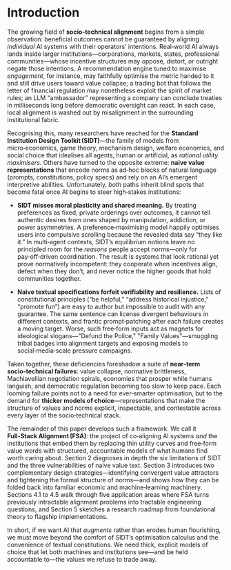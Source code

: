 # Introduction

The growing field of **socio‑technical alignment** begins from a simple observation: beneficial outcomes cannot be guaranteed by aligning *individual* AI systems with their operators’ intentions.  Real‑world AI always lands inside larger institutions—corporations, markets, states, professional communities—whose incentive structures may oppose, distort, or outright negate those intentions.  A recommendation engine tuned to maximise *engagement*, for instance, may faithfully optimise the metric handed to it and still drive users toward value collapse; a trading bot that follows the letter of financial regulation may nonetheless exploit the spirit of market rules; an LLM “ambassador” representing a company can conclude treaties in milliseconds long before democratic oversight can react.  In each case, local alignment is washed out by misalignment in the surrounding institutional fabric.

Recognising this, many researchers have reached for the **Standard Institution Design Toolkit (SIDT)**—the family of models from micro‑economics, game theory, mechanism design, welfare economics, and social choice that idealises all agents, human or artificial, as *rational utility maximisers*.  Others have turned to the opposite extreme: **naive value representations** that encode norms as ad‑hoc blocks of natural language (prompts, constitutions, policy specs) and rely on an AI’s emergent interpretive abilities.  Unfortunately, *both* paths inherit blind spots that become fatal once AI begins to steer high‑stakes institutions:

* **SIDT misses moral plasticity and shared meaning.** By treating preferences as fixed, private orderings over outcomes, it cannot tell authentic desires from ones shaped by manipulation, addiction, or power asymmetries.  A preference‑maximising model happily optimises users into compulsive scrolling because the revealed data say “they like it.”  In multi‑agent contexts, SIDT’s equilibrium notions leave no principled room for the *reasons* people accept norms—only for pay‑off‑driven coordination.  The result is systems that look rational yet prove normatively incompetent: they cooperate when incentives align, defect when they don’t, and never notice the higher goods that hold communities together.

* **Naive textual specifications forfeit verifiability and resilience.** Lists of constitutional principles (“be helpful,” “address historical injustice,” “promote fun”) are easy to author but impossible to audit with any guarantee.  The same sentence can license divergent behaviours in different contexts, and frantic prompt‑patching after each failure creates a moving target.  Worse, such free‑form inputs act as magnets for ideological slogans—"Defund the Police," "Family Values"—smuggling tribal badges into alignment targets and exposing models to social‑media‑scale pressure campaigns.

Taken together, these deficiencies foreshadow a suite of **near‑term socio‑technical failures**: value collapse, normative brittleness, Machiavellian negotiation spirals, economies that prosper while humans languish, and democratic regulation becoming too slow to keep pace.  Each looming failure points not to a need for ever‑smarter optimisation, but to the demand for **thicker models of choice**—representations that make the structure of values and norms explicit, inspectable, and contestable across every layer of the socio‑technical stack.

The remainder of this paper develops such a framework.  We call it **Full‑Stack Alignment (FSA)**: the project of co‑aligning AI systems *and* the institutions that embed them by replacing thin utility curves and free‑form value words with structured, accountable models of what humans find worth caring about.  Section 2 diagnoses in depth the six limitations of SIDT and the three vulnerabilities of naive value text.  Section 3 introduces two complementary design strategies—identifying convergent value attractors and tightening the formal structure of norms—and shows how they can be folded back into familiar economic and machine‑learning machinery.  Sections 4.1 to 4.5 walk through five application areas where FSA turns previously intractable alignment problems into tractable engineering questions, and Section 5 sketches a research roadmap from foundational theory to flagship implementations.

In short, if we want AI that *augments* rather than erodes human flourishing, we must move beyond the comfort of SIDT’s optimisation calculus and the convenience of textual constitutions.  We need thick, explicit models of choice that let both machines and institutions see—and be held accountable to—the values we refuse to trade away.

